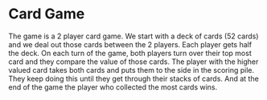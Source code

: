 # Card Game
The game is a 2 player card game. We start with a deck of cards (52 cards) and we deal out those cards between the 2 players. Each player gets half the deck. On each turn of the game, both players turn over their top most card and they compare the value of those cards. The player with the higher valued card takes both cards and puts them to the side in the scoring pile. They keep doing this until they get through their stacks of cards. And at the end of the game the player who collected the most cards wins.
